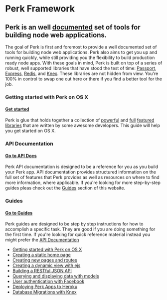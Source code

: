 # Perk Framework

## Perk is an well [documented](http://perkframework.com) set of tools for building node web applications.

The goal of Perk is first and foremost to provide a well documented set of tools for building node web applications. Perk also aims to get you up and running quickly, while still providing you the flexibility to build production ready node apps. With these goals in mind, Perk is built on top of a series of robust, well supported libraries that have stood the test of time: [Passport](http://passportjs.org/), [Express](http://expressjs.com/), [Redis](http://redis.io/), and [Knex](http://knexjs.org/). These libraries are not hidden from view. You're 100% in control to swap one out here or there if you find a better tool for the job.

### Getting started with Perk on OS X

#### [Get started](http://perkframework.com/v1/guides/getting-started-os-x.html)

Perk is glue that holds together a collection of [powerful](http://passportjs.org/) and [full](http://knexjs.org/) [featured](http://expressjs.com/) [libraries](http://redis.io/) that are written by some awesome developers. This guide will help you get started on OS X.

### API Documentation

#### [Go to API Docs](http://perkframework.com/v1/api/index.html)

Perk API documentation is designed to be a reference for you as you build your Perk app. API documentation provides structured information on the full set of features that Perk provides as well as resources on where to find more information, where applicable. If you're looking for more step-by-step guides pleas check out the [Guides](http://perkframework.com/v1/guides) section of this website.

### Guides

#### [Go to Guides](http://perkframework.com/v1/guides/index.html)

Perk guides are designed to be step by step instructions for how to accomplish a specific task. They are good if you are doing something for the first time. If you're looking for quick reference material instead you might prefer the [API Documentation](http://perkframework.com/v1/api)

* [Getting started with Perk on OS X](http://perkframework.com/v1/guides/getting-started-os-x.html)
* [Creating a static home page](http://perkframework.com/v1/guides/creating-a-static-home-page.html)
* [Creating new pages and routes](http://perkframework.com/v1/guides/creating-new-pages-and-routes.html)
* [Creating a dynamic view with ejs](http://perkframework.com/v1/guides/creating-a-dynamic-view-with-ejs.html)
* [Building a RESTful JSON API](http://perkframework.com/v1/guides/building-your-first-api.html)
* [Querying and displaying data with models](http://perkframework.com/v1/guides/querying-and-displaying-data-with-models.html)
* [User authentication with Facebook](http://perkframework.com/v1/guides/user-auth-with-facebook.html)
* [Deploying Perk Apps to Heroku](http://perkframework.com/v1/guides/deploying-perk-apps-to-heroku.html)
* [Database Migrations with Knex](http://perkframework.com/v1/guides/database-migrations-knex.html)
